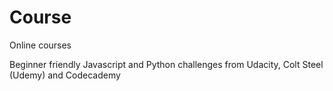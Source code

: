 # Course
Online courses

Beginner friendly Javascript and Python challenges from Udacity, Colt Steel (Udemy) and Codecademy
